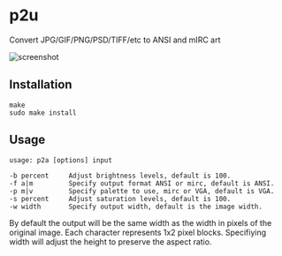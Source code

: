 # p2u

Convert JPG/GIF/PNG/PSD/TIFF/etc to ANSI and mIRC art

![screenshot](https://git.trollforge.org/p2u/plain/screenshot.png)

## Installation

```
make
sudo make install
```

## Usage

```
usage: p2a [options] input

-b percent     Adjust brightness levels, default is 100.
-f a|m         Specify output format ANSI or mirc, default is ANSI.
-p m|v         Specify palette to use, mirc or VGA, default is VGA.
-s percent     Adjust saturation levels, default is 100.
-w width       Specify output width, default is the image width.
```

By default the output will be the same width as the width in pixels of the
original image.  Each character represents 1x2 pixel blocks.  Specifiying
width will adjust the height to preserve the aspect ratio.